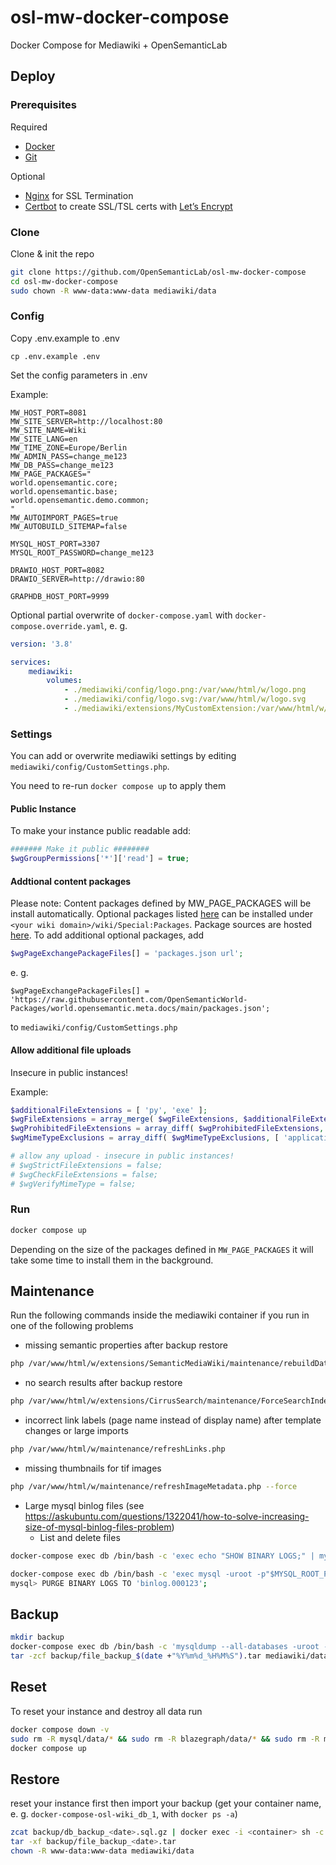 # osl-mw-docker-compose
Docker Compose for Mediawiki + OpenSemanticLab


## Deploy

### Prerequisites 

Required

- [Docker](https://docs.docker.com/engine/install/)
- [Git](https://git-scm.com/book/en/v2/Getting-Started-Installing-Git)

Optional
- [Nginx](https://docs.nginx.com/nginx/admin-guide/installing-nginx/installing-nginx-open-source/) for SSL Termination
- [Certbot](https://certbot.eff.org/instructions) to create SSL/TSL certs with [Let’s Encrypt](https://letsencrypt.org)

  
### Clone

Clone & init the repo

```bash
git clone https://github.com/OpenSemanticLab/osl-mw-docker-compose
cd osl-mw-docker-compose
sudo chown -R www-data:www-data mediawiki/data
```


### Config

Copy .env.example to .env
```
cp .env.example .env
```

Set the config parameters in .env

Example:
```env
MW_HOST_PORT=8081
MW_SITE_SERVER=http://localhost:80
MW_SITE_NAME=Wiki
MW_SITE_LANG=en
MW_TIME_ZONE=Europe/Berlin
MW_ADMIN_PASS=change_me123
MW_DB_PASS=change_me123
MW_PAGE_PACKAGES="
world.opensemantic.core;
world.opensemantic.base;
world.opensemantic.demo.common;
"
MW_AUTOIMPORT_PAGES=true
MW_AUTOBUILD_SITEMAP=false

MYSQL_HOST_PORT=3307
MYSQL_ROOT_PASSWORD=change_me123

DRAWIO_HOST_PORT=8082
DRAWIO_SERVER=http://drawio:80

GRAPHDB_HOST_PORT=9999
```

Optional partial overwrite of `docker-compose.yaml` with `docker-compose.override.yaml`, e. g.
```yaml
version: '3.8'

services:
    mediawiki:
        volumes:
            - ./mediawiki/config/logo.png:/var/www/html/w/logo.png
            - ./mediawiki/config/logo.svg:/var/www/html/w/logo.svg
            - ./mediawiki/extensions/MyCustomExtension:/var/www/html/w/extensions/MyCustomExtension
```


### Settings

You can add or overwrite mediawiki settings by editing `mediawiki/config/CustomSettings.php`.

You need to re-run `docker compose up` to apply them

#### Public Instance
To make your instance public readable add:
```php
####### Make it public ########
$wgGroupPermissions['*']['read'] = true;
```

#### Addtional content packages
Please note: Content packages defined by MW_PAGE_PACKAGES will be install automatically.
Optional packages listed [here](https://github.com/OpenSemanticLab/PagePackages/blob/main/package_index.txt) can be installed under `<your wiki domain>/wiki/Special:Packages`. Package sources are hosted [here](https://github.com/orgs/OpenSemanticWorld-Packages/repositories).
To add additional optional packages, add 
```php
$wgPageExchangePackageFiles[] = 'packages.json url';
```
e. g. 
```
$wgPageExchangePackageFiles[] = 'https://raw.githubusercontent.com/OpenSemanticWorld-Packages/world.opensemantic.meta.docs/main/packages.json';
```
to `mediawiki/config/CustomSettings.php`

#### Allow additional file uploads
Insecure in public instances!

Example:
```php
$additionalFileExtensions = [ 'py', 'exe' ];
$wgFileExtensions = array_merge( $wgFileExtensions, $additionalFileExtensions );
$wgProhibitedFileExtensions = array_diff( $wgProhibitedFileExtensions, $additionalFileExtensions );
$wgMimeTypeExclusions = array_diff( $wgMimeTypeExclusions, [ 'application/x-msdownload' ]); # for .exe

# allow any upload - insecure in public instances!
# $wgStrictFileExtensions = false;
# $wgCheckFileExtensions = false;
# $wgVerifyMimeType = false;
```

### Run

```bash
docker compose up
```

Depending on the size of the packages defined in `MW_PAGE_PACKAGES` it will take some time to install them in the background.


## Maintenance

Run the following commands inside the mediawiki container if you run in one of the following problems

- missing semantic properties after backup restore
```bash
php /var/www/html/w/extensions/SemanticMediaWiki/maintenance/rebuildData.php
```

- no search results after backup restore
```bash
php /var/www/html/w/extensions/CirrusSearch/maintenance/ForceSearchIndex.php
```

- incorrect link labels (page name instead of display name) after template changes or large imports
```bash
php /var/www/html/w/maintenance/refreshLinks.php
```

- missing thumbnails for tif images
```bash
php /var/www/html/w/maintenance/refreshImageMetadata.php --force
```

- Large mysql binlog files (see https://askubuntu.com/questions/1322041/how-to-solve-increasing-size-of-mysql-binlog-files-problem)
  - List and delete files
```bash
docker-compose exec db /bin/bash -c 'exec echo "SHOW BINARY LOGS;" | mysql -uroot -p"$MYSQL_ROOT_PASSWORD"'
```
```bash
docker-compose exec db /bin/bash -c 'exec mysql -uroot -p"$MYSQL_ROOT_PASSWORD"'
mysql> PURGE BINARY LOGS TO 'binlog.000123';
```

## Backup
```bash
mkdir backup
docker-compose exec db /bin/bash -c 'mysqldump --all-databases -uroot -p"$MYSQL_ROOT_PASSWORD" 2>/dev/null | gzip | base64 -w 0' | base64 -d > backup/db_backup_$(date +"%Y%m%d_%H%M%S").sql.gz
tar -zcf backup/file_backup_$(date +"%Y%m%d_%H%M%S").tar mediawiki/data
```


## Reset

To reset your instance and destroy all data run

```bash
docker compose down -v
sudo rm -R mysql/data/* && sudo rm -R blazegraph/data/* && sudo rm -R mediawiki/data/*
docker compose up
```


## Restore

reset your instance first then import your backup
(get your container name, e. g. `docker-compose-osl-wiki_db_1`, with `docker ps -a`)
```bash
zcat backup/db_backup_<date>.sql.gz | docker exec -i <container> sh -c 'exec mysql -uroot -p"$MYSQL_ROOT_PASSWORD"'
tar -xf backup/file_backup_<date>.tar
chown -R www-data:www-data mediawiki/data
```
